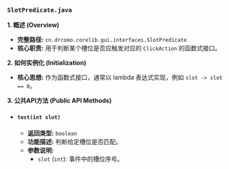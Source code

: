 ### `SlotPredicate.java`

**1. 概述 (Overview)**

  * **完整路径:** `cn.drcomo.corelib.gui.interfaces.SlotPredicate`
  * **核心职责:** 用于判断某个槽位是否应触发对应的 `ClickAction` 的函数式接口。

**2. 如何实例化 (Initialization)**

  * **核心思想:** 作为函数式接口，通常以 lambda 表达式实现，例如 `slot -> slot == 0`。

**3. 公共API方法 (Public API Methods)**

  * #### `test(int slot)`

      * **返回类型:** `boolean`
      * **功能描述:** 判断给定槽位是否匹配。
      * **参数说明:**
          * `slot` (`int`): 事件中的槽位序号。
